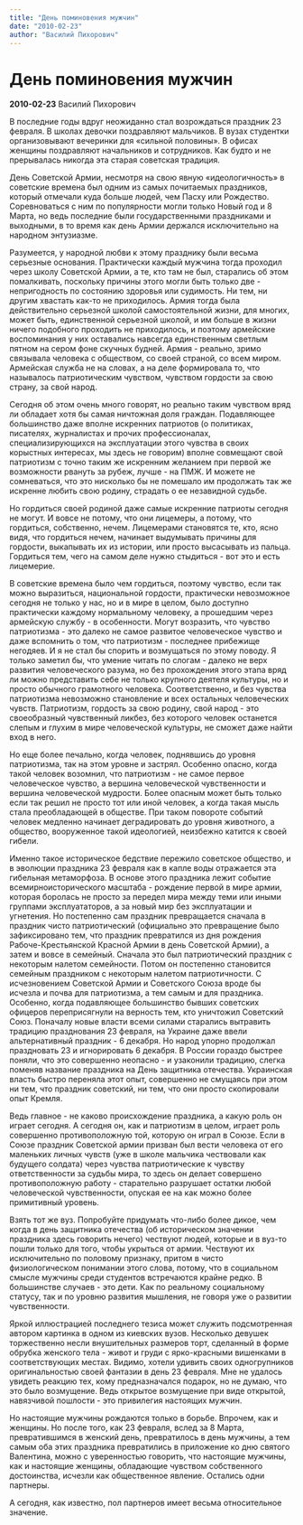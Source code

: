 ```yaml
---
title: "День поминовения мужчин"
date: "2010-02-23"
author: "Василий Пихорович"
---
```


# День поминовения мужчин

**2010-02-23** Василий Пихорович

В последние годы вдруг неожиданно стал возрождаться праздник 23 февраля. В школах девочки поздравляют мальчиков. В вузах студентки организовывают вечеринки для «сильной половины». В офисах женщины поздравляют начальников и сотрудников. Как будто и не прерывалась никогда эта старая советская традиция.

День Советской Армии, несмотря на свою явную «идеологичность» в советские времена был одним из самых почитаемых праздников, который отмечали куда больше людей, чем Пасху или Рождество. Соревноваться с ним по популярности могли только Новый год и 8 Марта, но ведь последние были государственными праздниками и выходными, в то время как день Армии держался исключительно на народном энтузиазме.

Разумеется, у народной любви к этому празднику были весьма серьезные основания. Практически каждый мужчина тогда проходил через школу Советской Армии, а те, кто там не был, старались об этом помалкивать, поскольку причины этого могли быть только две - непригодность по состоянию здоровья или судимость. Ни тем, ни другим хвастать как-то не приходилось. Армия тогда была действительно серьезной школой самостоятельной жизни, для многих, может быть, единственной серьезной школой, и им больше в жизни ничего подобного проходить не приходилось, и поэтому армейские воспоминания у них оставались навсегда единственным светлым пятном на сером фоне скучных будней. Армия - реально, зримо связывала человека с обществом, со своей страной, со всем миром. Армейская служба не на словах, а на деле формировала то, что называлось патриотическим чувством, чувством гордости за свою страну, за свой народ.

Сегодня об этом очень много говорят, но реально таким чувством вряд ли обладает хотя бы самая ничтожная доля граждан. Подавляющее большинство даже вполне искренних патриотов (о политиках, писателях, журналистах и прочих профессионалах, специализирующихся на эксплуатации этого чувства в своих корыстных интересах, мы здесь не говорим) вполне совмещают свой патриотизм с точно таким же искренним желанием при первой же возможности рвануть за рубеж, лучше - на ПМЖ. И можете не сомневаться, что это нисколько бы не помешало им продолжать так же искренне любить свою родину, страдать о ее незавидной судьбе.

Но гордиться своей родиной даже самые искренние патриоты сегодня не могут. И вовсе не потому, что они лицемеры, а потому, что гордиться, собственно, нечем. Лицемерами становятся те, кто, ясно видя, что гордиться нечем, начинает выдумывать причины для гордости, выкапывать их из истории, или просто высасывать из пальца. Гордиться тем, чего на самом деле нужно стыдиться - вот это и есть лицемерие.

В советские времена было чем гордиться, поэтому чувство, если так можно выразиться, национальной гордости, практически невозможное сегодня не только у нас, но и в мире в целом, было доступно практически каждому нормальному человеку, а прошедшим через армейскую службу - в особенности. Могут возразить, что чувство патриотизма - это далеко не самое развитое человеческое чувство и даже вспомнить о том, что патриотизм - последнее прибежище негодяев. И я не стал бы спорить и возмущаться по этому поводу. Я только заметил бы, что умение читать по слогам - далеко не верх развития человеческого разума, но без прохождения этого этапа вряд ли можно представить себе не только крупного деятеля культуры, но и просто обычного грамотного человека. Соответственно, и без чувства патриотизма невозможно становление и всех остальных человеческих чувств. Патриотизм, гордость за свою родину, свой народ - это своеобразный чувственный ликбез, без которого человек останется слепым и глухим в мире человеческой культуры, не сможет даже найти вход в него.

Но еще более печально, когда человек, поднявшись до уровня патриотизма, так на этом уровне и застрял. Особенно опасно, когда такой человек возомнил, что патриотизм - не самое первое человеческое чувство, а вершина человеческой чувственности и вершина человеческой мудрости. Более опасным может быть только если так решил не просто тот или иной человек, а когда такая мысль стала преобладающей в обществе. При таком повороте событий человек медленно начинает деградировать до уровня животного, а общество, вооруженное такой идеологией, неизбежно катится к своей гибели.

Именно такое историческое бедствие пережило советское общество, и в эволюции праздника 23 февраля как в капле воды отражается эта гибельная метаморфоза. В основе этого праздника лежит событие всемирноисторического масштаба - рождение первой в мире армии, которая боролась не просто за передел мира между теми или иными группами эксплуататоров, а за новый мир без эксплуатации и угнетения. Но постепенно сам праздник превращается сначала в праздник чисто патриотический (официально это превращение было зафиксировано тем, что праздник превратился из дня рождения Рабоче-Крестьянской Красной Армии в день Советской Армии), а затем и вовсе в семейный. Сначала это был патриотический праздник с некоторым налетом семейности. Потом он постепенно становится семейным праздником с некоторым налетом патриотичности. С исчезновением Советской Армии и Советского Союза вроде бы исчезла и почва для патриотизма, а тем самым и для праздника. Особенно, когда подавляющее большинство бывших советских офицеров переприсягнули на верность тем, кто уничтожил Советский Союз. Поначалу новые власти всеми силами старались вытравить традицию празднования 23 февраля, на Украине даже ввели альтернативный праздник - 6 декабря. Но народ упорно продолжал праздновать 23 и игнорировать 6 декабря. В России гораздо быстрее поняли, что это совершенно неопасно - и узаконили традицию, слегка поменяв название праздника на День защитника отечества. Украинская власть быстро переняла этот опыт, совершенно не смущаясь при этом ни тем, что праздник советский, ни тем, что они просто скопировали опыт Кремля.

Ведь главное - не каково происхождение праздника, а какую роль он играет сегодня. А сегодня он, как и патриотизм в целом, играет роль совершенно противоположную той, которую он играл в Союзе. Если в Союзе праздник Советской армии призван был вести человека от его маленьких личных чувств (уже в школе мальчика чествовали как будущего солдата) через чувства патриотические к чувству ответственности за судьбы мира, то здесь он делает совершено противоположную работу - старательно разрушает остатки любой человеческой чувственности, опуская ее на как можно более примитивный уровень.

Взять тот же вуз. Попробуйте придумать что-либо более дикое, чем когда в день защитника отечества (об историческом значении праздника здесь говорить нечего) чествуют людей, которые и в вуз-то пошли только для того, чтобы укрыться от армии. Чествуют их исключительно по половому признаку, притом в чисто физиологическом понимании этого слова, потому, что в социальном смысле мужчины среди студентов встречаются крайне редко. В большинстве случаев - это дети. Как по реальному социальному статусу, так и по уровню развития мышления, не говоря уже о развитии чувственности.

Яркой иллюстрацией последнего тезиса может служить подсмотренная автором картинка в одном из киевских вузов. Несколько девушек торжественно несли внушительных размеров торт, сделанный в форме обрубка женского тела - живот и груди с ярко-красными вишенками в соответствующих местах. Видимо, хотели удивить своих одногрупников оригинальностью своей фантазии в день 23 февраля. Мне не удалось увидеть реакцию тех, кому предназначался подарок, но не думаю, что это было возмущение. Ведь открытое возмущение при виде открытой, навязчивой пошлости - это привилегия настоящих мужчин.

Но настоящие мужчины рождаются только в борьбе. Впрочем, как и женщины. Но после того, как 23 февраля, вслед за 8 Марта, превратившимся в женский день, превратилось в день мужчины, а тем самым оба этих праздника превратились в приложение ко дню святого Валентина, можно с уверенностью говорить, что настоящие мужчины, как и настоящие женщины, обладающие чувством собственного достоинства, исчезли как общественное явление. Остались одни партнеры.

А сегодня, как известно, пол партнеров имеет весьма относительное значение.